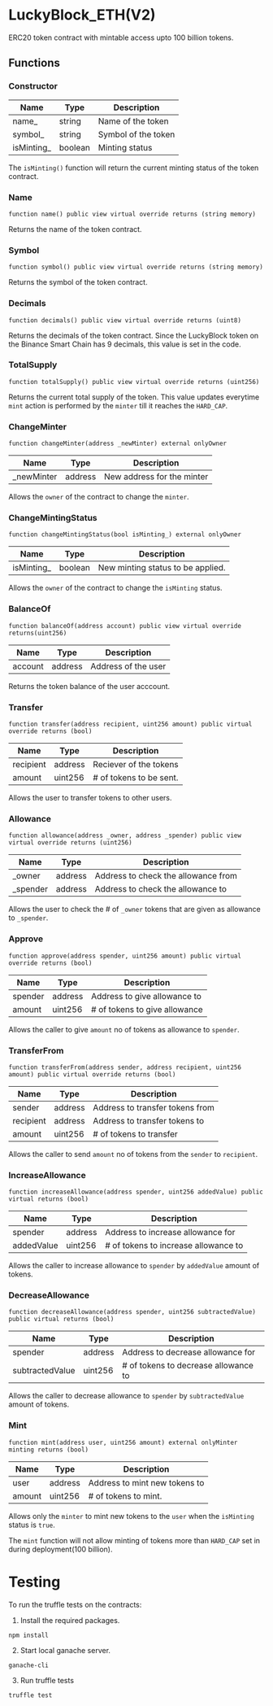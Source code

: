 # LuckyBlock_ETH(V2)

<p>ERC20 token contract with mintable access upto 100 billion tokens. </p>

## Functions

### Constructor

| Name        | Type    | Description         |
| ----------- | ------- | ------------------- |
| name\_      | string  | Name of the token   |
| symbol\_    | string  | Symbol of the token |
| isMinting\_ | boolean | Minting status      |

The `isMinting()` function will return the current minting status of the token contract.

### Name

```solidity
function name() public view virtual override returns (string memory)
```

Returns the name of the token contract.

### Symbol

```solidity
function symbol() public view virtual override returns (string memory)
```

Returns the symbol of the token contract.

### Decimals

```solidity
function decimals() public view virtual override returns (uint8)
```

Returns the decimals of the token contract. Since the LuckyBlock token on the Binance Smart Chain has 9 decimals, this value is set in the code.

### TotalSupply

```solidity
function totalSupply() public view virtual override returns (uint256)
```

Returns the current total supply of the token. This value updates everytime `mint` action is performed by the `minter` till it reaches the `HARD_CAP`.

### ChangeMinter

```solidity
function changeMinter(address _newMinter) external onlyOwner
```

| Name        | Type    | Description                |
| ----------- | ------- | -------------------------- |
| \_newMinter | address | New address for the minter |

Allows the `owner` of the contract to change the `minter`.

### ChangeMintingStatus

```solidity
function changeMintingStatus(bool isMinting_) external onlyOwner
```

| Name        | Type    | Description                       |
| ----------- | ------- | --------------------------------- |
| isMinting\_ | boolean | New minting status to be applied. |

Allows the `owner` of the contract to change the `isMinting` status.

### BalanceOf

```solidity
function balanceOf(address account) public view virtual override returns(uint256)
```

| Name    | Type    | Description         |
| ------- | ------- | ------------------- |
| account | address | Address of the user |

Returns the token balance of the user acccount.

### Transfer

```solidity
function transfer(address recipient, uint256 amount) public virtual override returns (bool)
```

| Name      | Type    | Description             |
| --------- | ------- | ----------------------- |
| recipient | address | Reciever of the tokens  |
| amount    | uint256 | # of tokens to be sent. |

Allows the user to transfer tokens to other users.

### Allowance

```solidity
function allowance(address _owner, address _spender) public view virtual override returns (uint256)
```

| Name      | Type    | Description                         |
| --------- | ------- | ----------------------------------- |
| \_owner   | address | Address to check the allowance from |
| \_spender | address | Address to check the allowance to   |

Allows the user to check the # of `_owner` tokens that are given as allowance to `_spender`.

### Approve

```solidity
function approve(address spender, uint256 amount) public virtual override returns (bool)
```

| Name    | Type    | Description                   |
| ------- | ------- | ----------------------------- |
| spender | address | Address to give allowance to  |
| amount  | uint256 | # of tokens to give allowance |

Allows the caller to give `amount` no of tokens as allowance to `spender`.

### TransferFrom

```solidity
function transferFrom(address sender, address recipient, uint256 amount) public virtual override returns (bool)
```

| Name      | Type    | Description                     |
| --------- | ------- | ------------------------------- |
| sender    | address | Address to transfer tokens from |
| recipient | address | Address to transfer tokens to   |
| amount    | uint256 | # of tokens to transfer         |

Allows the caller to send `amount` no of tokens from the `sender` to `recipient`.

### IncreaseAllowance

```solidity
function increaseAllowance(address spender, uint256 addedValue) public virtual returns (bool)
```

| Name       | Type    | Description                          |
| ---------- | ------- | ------------------------------------ |
| spender    | address | Address to increase allowance for    |
| addedValue | uint256 | # of tokens to increase allowance to |

Allows the caller to increase allowance to `spender` by `addedValue` amount of tokens.

### DecreaseAllowance

```solidity
function decreaseAllowance(address spender, uint256 subtractedValue) public virtual returns (bool)
```

| Name            | Type    | Description                          |
| --------------- | ------- | ------------------------------------ |
| spender         | address | Address to decrease allowance for    |
| subtractedValue | uint256 | # of tokens to decrease allowance to |

Allows the caller to decrease allowance to `spender` by `subtractedValue` amount of tokens.

### Mint

```solidity
function mint(address user, uint256 amount) external onlyMinter minting returns (bool)
```

| Name   | Type    | Description                   |
| ------ | ------- | ----------------------------- |
| user   | address | Address to mint new tokens to |
| amount | uint256 | # of tokens to mint.          |

Allows only the `minter` to mint new tokens to the `user` when the `isMinting` status is `true`.

The `mint` function will not allow minting of tokens more than `HARD_CAP` set in during deployment(100 billion).

# Testing

To run the truffle tests on the contracts:

1. Install the required packages.

```
npm install
```

2. Start local ganache server.

```
ganache-cli
```

3. Run truffle tests

```
truffle test
```
